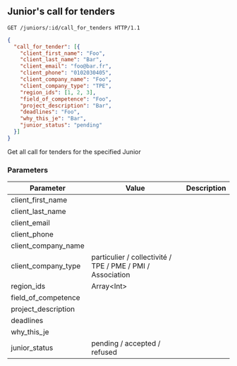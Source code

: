 ## Junior's call for tenders

```http
GET /juniors/:id/call_for_tenders HTTP/1.1
```

```json
{
  "call_for_tender": [{
    "client_first_name": "Foo",
    "client_last_name": "Bar",
    "client_email": "foo@bar.fr",
    "client_phone": "0102030405",
    "client_company_name": "Foo",
    "client_company_type": "TPE",
    "region_ids": [1, 2, 3],
    "field_of_competence": "Foo",
    "project_description": "Bar",
    "deadlines": "Foo",
    "why_this_je": "Bar",
    "junior_status": "pending"
  }]
}
```

Get all call for tenders for the specified Junior

### Parameters

Parameter           |  Value | Description
------------------- | ------ | ------
client_first_name   | |
client_last_name    | |
client_email        | |
client_phone        | |
client_company_name | |
client_company_type | particulier / collectivité / TPE / PME / PMI / Association |
region_ids          | Array\<Int\> |
field_of_competence | |
project_description | |
deadlines           | |
why_this_je         | |
junior_status       | pending / accepted / refused |
